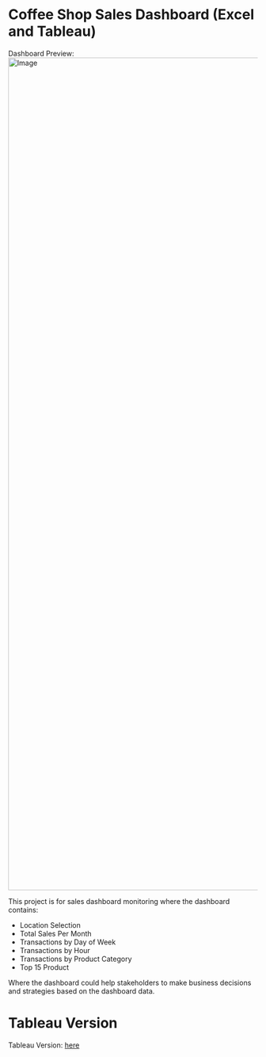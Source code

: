 # Coffee Shop Sales Dashboard (Excel and Tableau)

Dashboard Preview:
<img width="1680" alt="Image" src="https://github.com/user-attachments/assets/9715f9c9-c320-4cfe-9f19-0294a07feb9d" />

This project is for sales dashboard monitoring where the dashboard contains:
- Location Selection
- Total Sales Per Month
- Transactions by Day of Week
- Transactions by Hour
- Transactions by Product Category
- Top 15 Product

Where the dashboard could help stakeholders to make business decisions and strategies based on the dashboard data.

# Tableau Version
Tableau Version: [here](https://public.tableau.com/views/CoffeeShopSalesDashboard_17403249515350/Dashboard1?:language=en-GB&publish=yes&:sid=&:redirect=auth&:display_count=n&:origin=viz_share_link)

